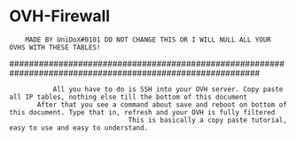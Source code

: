 # OVH-Firewall
        MADE BY UniDoX#0101 DO NOT CHANGE THIS OR I WILL NULL ALL YOUR OVHS WITH THESE TABLES!
###########################################################################################################

                                                                                
               All you have to do is SSH into your OVH server. Copy paste all IP tables, nothing else till the bottom of this document
           After that you see a command about save and reboot on bottom of this document. Type that in, refresh and your OVH is fully filtered
                                  This is basically a copy paste tutorial, easy to use and easy to understand.
